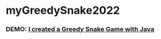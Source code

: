 # myGreedySnake2022
### DEMO: [I created a Greedy Snake Game with Java](https://www.youtube.com/watch?v=Tzw5AzZAB4A)
